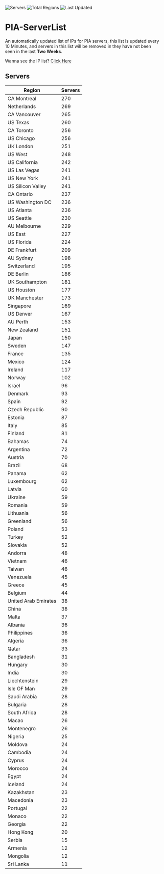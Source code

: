 ![Servers](https://img.shields.io/badge/Servers-10,036-darkgreen)
![Total Regions](https://img.shields.io/badge/Total_Regions-97-darkgreen)
![Last Updated](https://img.shields.io/badge/Last_Updated-April_29_2024_03:30_EDT-darkgreen)

# PIA-ServerList
An automatically updated list of IPs for PIA servers, this list is updated every 10 Minutes, and servers in this list will be removed in they have not been seen in the last **Two Weeks**.

Wanna see the IP list? [Click Here](./servers.json)

## Servers
| Region               | Servers |
|----------------------|---------|
| CA Montreal | 270 |
| Netherlands | 269 |
| CA Vancouver | 265 |
| US Texas | 260 |
| CA Toronto | 256 |
| US Chicago | 256 |
| UK London | 251 |
| US West | 248 |
| US California | 242 |
| US Las Vegas | 241 |
| US New York | 241 |
| US Silicon Valley | 241 |
| CA Ontario | 237 |
| US Washington DC | 236 |
| US Atlanta | 236 |
| US Seattle | 230 |
| AU Melbourne | 229 |
| US East | 227 |
| US Florida | 224 |
| DE Frankfurt | 209 |
| AU Sydney | 198 |
| Switzerland | 195 |
| DE Berlin | 186 |
| UK Southampton | 181 |
| US Houston | 177 |
| UK Manchester | 173 |
| Singapore | 169 |
| US Denver | 167 |
| AU Perth | 153 |
| New Zealand | 151 |
| Japan | 150 |
| Sweden | 147 |
| France | 135 |
| Mexico | 124 |
| Ireland | 117 |
| Norway | 102 |
| Israel | 96 |
| Denmark | 93 |
| Spain | 92 |
| Czech Republic | 90 |
| Estonia | 87 |
| Italy | 85 |
| Finland | 81 |
| Bahamas | 74 |
| Argentina | 72 |
| Austria | 70 |
| Brazil | 68 |
| Panama | 62 |
| Luxembourg | 62 |
| Latvia | 60 |
| Ukraine | 59 |
| Romania | 59 |
| Lithuania | 56 |
| Greenland | 56 |
| Poland | 53 |
| Turkey | 52 |
| Slovakia | 52 |
| Andorra | 48 |
| Vietnam | 46 |
| Taiwan | 46 |
| Venezuela | 45 |
| Greece | 45 |
| Belgium | 44 |
| United Arab Emirates | 38 |
| China | 38 |
| Malta | 37 |
| Albania | 36 |
| Philippines | 36 |
| Algeria | 36 |
| Qatar | 33 |
| Bangladesh | 31 |
| Hungary | 30 |
| India | 30 |
| Liechtenstein | 29 |
| Isle OF Man | 29 |
| Saudi Arabia | 28 |
| Bulgaria | 28 |
| South Africa | 28 |
| Macao | 26 |
| Montenegro | 26 |
| Nigeria | 25 |
| Moldova | 24 |
| Cambodia | 24 |
| Cyprus | 24 |
| Morocco | 24 |
| Egypt | 24 |
| Iceland | 24 |
| Kazakhstan | 23 |
| Macedonia | 23 |
| Portugal | 22 |
| Monaco | 22 |
| Georgia | 22 |
| Hong Kong | 20 |
| Serbia | 15 |
| Armenia | 12 |
| Mongolia | 12 |
| Sri Lanka | 11 |